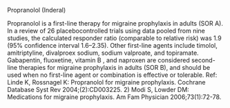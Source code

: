 Propranolol (Inderal)

Propranolol is a first-line therapy for migraine prophylaxis in adults (SOR A). In a review of 26 placebocontrolled trials using data pooled from nine studies, the calculated responder ratio (comparable to relative risk) was 1.9 (95% confidence interval 1.6–2.35). Other first-line agents include timolol, amitriptyline, divalproex sodium, sodium valproate, and topiramate. 
 Gabapentin, fluoxetine, vitamin B , and naproxen are considered second-line therapies for migraine prophylaxis in adults (SOR B), and should be used when no first-line agent or combination is effective or tolerable.
Ref: Linde K, Rossnagel K: Propranolol for migraine prophylaxis. Cochrane Database Syst Rev 2004;(2):CD003225. 2) Modi S, Lowder DM: Medications for migraine prophylaxis. Am Fam Physician 2006;73(1):72-78.